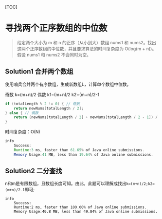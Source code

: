 [TOC]
# 寻找两个正序数组的中位数
> 给定两个大小为 m 和 n 的正序（从小到大）数组 nums1 和 nums2。找出这两个正序数组的中位数，并且要求算法的时间复杂度为 O(log(m + n))。 假设 nums1 和 nums2 不会同时为空。

## Solution1 合并两个数组

使用哨兵合并两个有序数组，生成新数组L，计算单个数组中位数。

奇数
k=(m+n)/2
偶数
k1=(m+n)/2
k2=(m+n)/2-1

```java
if (totalLength % 2 != 0) { // 奇数
    return newNums[totalLength / 2];
} else { // 偶数
    return (newNums[totalLength / 2] + newNums[totalLength / 2 - 1]) / 2.0;
}
```
时间复杂度：O(N)

```java
info
    Success:
    Runtime:3 ms, faster than 61.65% of Java online submissions.
    Memory Usage:41 MB, less than 19.64% of Java online submissions.
```

## Solution2 二分查找

n和m是有限数组，且数组长度可知。由此，此题可以理解成找出```k=(m+n)/2;k2=(m+n)/2-1```即可;
```
info
    Success:
    Runtime:2 ms, faster than 100.00% of Java online submissions.
    Memory Usage:40.8 MB, less than 49.84% of Java online submissions.
```




